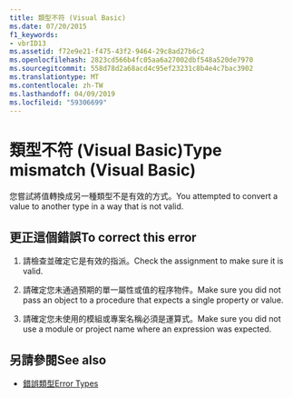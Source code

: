 ```yaml
---
title: 類型不符 (Visual Basic)
ms.date: 07/20/2015
f1_keywords:
- vbrID13
ms.assetid: f72e9e21-f475-43f2-9464-29c8ad27b6c2
ms.openlocfilehash: 2823cd566b4fc05aa6a27002dbf548a520de7970
ms.sourcegitcommit: 558d78d2a68acd4c95ef23231c8b4e4c7bac3902
ms.translationtype: MT
ms.contentlocale: zh-TW
ms.lasthandoff: 04/09/2019
ms.locfileid: "59306699"
---
```

# <a name="type-mismatch-visual-basic"></a><span data-ttu-id="d4035-102">類型不符 (Visual Basic)</span><span class="sxs-lookup"><span data-stu-id="d4035-102">Type mismatch (Visual Basic)</span></span>
<span data-ttu-id="d4035-103">您嘗試將值轉換成另一種類型不是有效的方式。</span><span class="sxs-lookup"><span data-stu-id="d4035-103">You attempted to convert a value to another type in a way that is not valid.</span></span>  
  
## <a name="to-correct-this-error"></a><span data-ttu-id="d4035-104">更正這個錯誤</span><span class="sxs-lookup"><span data-stu-id="d4035-104">To correct this error</span></span>  
  
1. <span data-ttu-id="d4035-105">請檢查並確定它是有效的指派。</span><span class="sxs-lookup"><span data-stu-id="d4035-105">Check the assignment to make sure it is valid.</span></span>  
  
2. <span data-ttu-id="d4035-106">請確定您未通過預期的單一屬性或值的程序物件。</span><span class="sxs-lookup"><span data-stu-id="d4035-106">Make sure you did not pass an object to a procedure that expects a single property or value.</span></span>  
  
3. <span data-ttu-id="d4035-107">請確定您未使用的模組或專案名稱必須是運算式。</span><span class="sxs-lookup"><span data-stu-id="d4035-107">Make sure you did not use a module or project name where an expression was expected.</span></span>  
  
## <a name="see-also"></a><span data-ttu-id="d4035-108">另請參閱</span><span class="sxs-lookup"><span data-stu-id="d4035-108">See also</span></span>

- [<span data-ttu-id="d4035-109">錯誤類型</span><span class="sxs-lookup"><span data-stu-id="d4035-109">Error Types</span></span>](../../../visual-basic/programming-guide/language-features/error-types.md)
